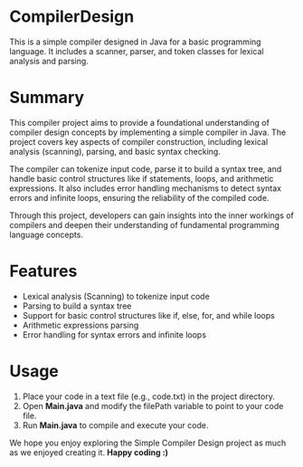 # CompilerDesign

This is a simple compiler designed in Java for a basic programming language. It includes a scanner, parser, and token classes for lexical analysis and parsing.

# Summary
This compiler project aims to provide a foundational understanding of compiler design concepts by implementing a simple compiler in Java. The project covers key aspects of compiler construction, including lexical analysis (scanning), parsing, and basic syntax checking.

The compiler can tokenize input code, parse it to build a syntax tree, and handle basic control structures like if statements, loops, and arithmetic expressions. It also includes error handling mechanisms to detect syntax errors and infinite loops, ensuring the reliability of the compiled code.

Through this project, developers can gain insights into the inner workings of compilers and deepen their understanding of fundamental programming language concepts.

# Features
-  Lexical analysis (Scanning) to tokenize input code
- Parsing to build a syntax tree
- Support for basic control structures like if, else, for, and while loops
- Arithmetic expressions parsing
- Error handling for syntax errors and infinite loops

# Usage
1. Place your code in a text file (e.g., code.txt) in the project directory.
2. Open **Main.java** and modify the filePath variable to point to your code file.
3. Run **Main.java** to compile and execute your code.

We hope you enjoy exploring the Simple Compiler Design project as much as we enjoyed creating it.
 **Happy coding :)**


